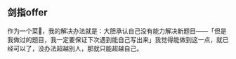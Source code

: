 ## 剑指offer

作为一个菜🐔，我的解决办法就是：大胆承认自己没有能力解决新题目——「但是我做过的题目，我一定要保证下次遇到能自己写出来」我觉得能做到这一点，就已经可以了，没办法超越别人，那就只能超越自己。